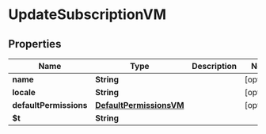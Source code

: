 

# UpdateSubscriptionVM


## Properties

| Name | Type | Description | Notes |
|------------ | ------------- | ------------- | -------------|
|**name** | **String** |  |  [optional] |
|**locale** | **String** |  |  [optional] |
|**defaultPermissions** | [**DefaultPermissionsVM**](DefaultPermissionsVM.md) |  |  [optional] |
|**$t** | **String** |  |  |



